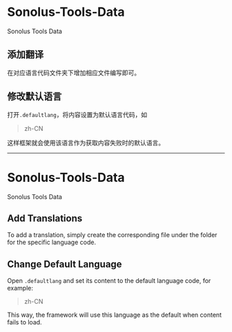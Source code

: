 # Sonolus-Tools-Data

Sonolus Tools Data

## 添加翻译

在对应语言代码文件夹下增加相应文件编写即可。

## 修改默认语言

打开`.defaultlang`，将内容设置为默认语言代码，如

> zh-CN

这样框架就会使用该语言作为获取内容失败时的默认语言。

---------------------------------------------------------------------------------------

# Sonolus-Tools-Data

Sonolus Tools Data

## Add Translations

To add a translation, simply create the corresponding file under the folder for the specific language code.

## Change Default Language

Open `.defaultlang` and set its content to the default language code, for example:

> zh-CN

This way, the framework will use this language as the default when content fails to load.
